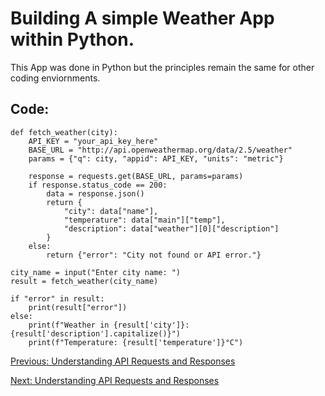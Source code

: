# Building A simple Weather App within Python.
This App was done in Python but the principles remain the same for other coding enviornments.
## Code:
```
def fetch_weather(city):
    API_KEY = "your_api_key_here"
    BASE_URL = "http://api.openweathermap.org/data/2.5/weather"
    params = {"q": city, "appid": API_KEY, "units": "metric"}
    
    response = requests.get(BASE_URL, params=params)
    if response.status_code == 200:
        data = response.json()
        return {
            "city": data["name"],
            "temperature": data["main"]["temp"],
            "description": data["weather"][0]["description"]
        }
    else:
        return {"error": "City not found or API error."}

city_name = input("Enter city name: ")
result = fetch_weather(city_name)

if "error" in result:
    print(result["error"])
else:
    print(f"Weather in {result['city']}: {result['description'].capitalize()}")
    print(f"Temperature: {result['temperature']}°C")

```
[Previous: Understanding API Requests and Responses](05_Python_Code.md)

[Next: Understanding API Requests and Responses](07_Important_pracices)
